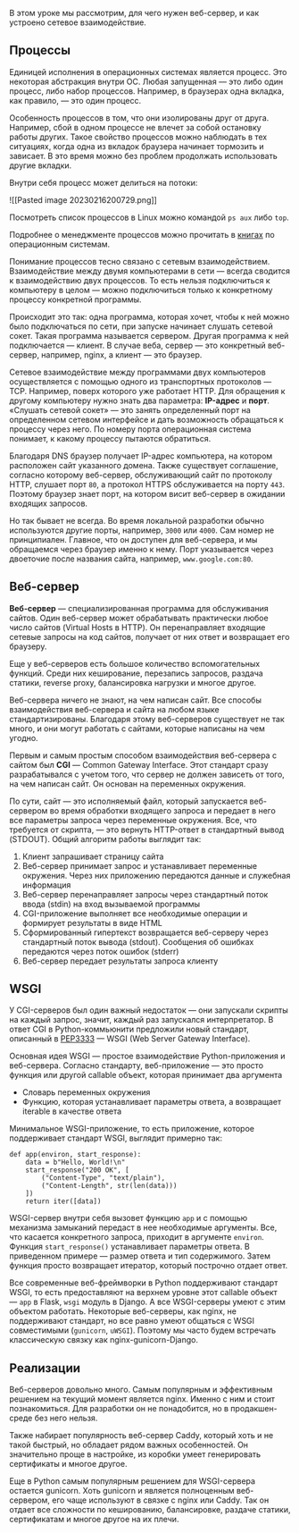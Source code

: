 
В этом уроке мы рассмотрим, для чего нужен веб-сервер, и как устроено сетевое взаимодействие.

## Процессы

Единицей исполнения в операционных системах является процесс. Это некоторая абстракция внутри ОС. Любая запущенная — это либо один процесс, либо набор процессов. Например, в браузерах одна вкладка, как правило, — это один процесс.

Особенность процессов в том, что они изолированы друг от друга. Например, сбой в одном процессе не влечет за собой остановку работы других. Такое свойство процессов можно наблюдать в тех ситуациях, когда одна из вкладок браузера начинает тормозить и зависает. В это время можно без проблем продолжать использовать другие вкладки.

Внутри себя процесс может делиться на потоки:

![[Pasted image 20230216200729.png]]

Посмотреть список процессов в Linux можно командой `ps aux` либо `top`.

Подробнее о менеджменте процессов можно прочитать в [книгах](https://ru.hexlet.io/pages/recommended-books) по операционным системам.

Понимание процессов тесно связано с сетевым взаимодействием. Взаимодействие между двумя компьютерами в сети — всегда сводится к взаимодействию двух процессов. То есть нельзя подключиться к компьютеру в целом — можно подключиться только к конкретному процессу конкретной программы.

Происходит это так: одна программа, которая хочет, чтобы к ней можно было подключаться по сети, при запуске начинает слушать сетевой сокет. Такая программа называется сервером. Другая программа к ней подключается — клиент. В случае веба, сервер — это конкретный веб-сервер, например, nginx, а клиент — это браузер.

Сетевое взаимодействие между программами двух компьютеров осуществляется с помощью одного из транспортных протоколов — TCP. Например, поверх которого уже работает HTTP. Для обращения к другому компьютеру нужно знать два параметра: **IP-адрес** и **порт**. «Слушать сетевой сокет» — это занять определенный порт на определенном сетевом интерфейсе и дать возможность обращаться к процессу через него. По номеру порта операционная система понимает, к какому процессу пытаются обратиться.

Благодаря DNS браузер получает IP-адрес компьютера, на котором расположен сайт указанного домена. Также существует соглашение, согласно которому веб-сервер, обслуживающий сайт по протоколу HTTP, слушает порт `80`, а протокол HTTPS обслуживается на порту `443`. Поэтому браузер знает порт, на котором висит веб-сервер в ожидании входящих запросов.

Но так бывает не всегда. Во время локальной разработки обычно используются другие порты, например, `3000` или `4000`. Сам номер не принципиален. Главное, что он доступен для веб-сервера, и мы обращаемся через браузер именно к нему. Порт указывается через двоеточие после названия сайта, например, `www.google.com:80`.

## Веб-сервер

**Веб-сервер** — специализированная программа для обслуживания сайтов. Один веб-сервер может обрабатывать практически любое число сайтов (Virtual Hosts в HTTP). Он перенаправляет входящие сетевые запросы на код сайтов, получает от них ответ и возвращает его браузеру.

Еще у веб-серверов есть большое количество вспомогательных функций. Среди них кеширование, перезапись запросов, раздача статики, reverse proxy, балансировка нагрузки и многое другое.

Веб-сервера ничего не знают, на чем написан сайт. Все способы взаимодействия веб-сервера и сайта на любом языке стандартизированы. Благодаря этому веб-серверов существует не так много, и они могут работать с сайтами, которые написаны на чем угодно.

Первым и самым простым способом взаимодействия веб-сервера с сайтом был **CGI** — Common Gateway Interface. Этот стандарт сразу разрабатывался с учетом того, что сервер не должен зависеть от того, на чем написан сайт. Он основан на переменных окружения.

По сути, сайт — это исполняемый файл, который запускается веб-сервером во время обработки входящего запроса и передает в него все параметры запроса через переменные окружения. Все, что требуется от скрипта, — это вернуть HTTP-ответ в стандартный вывод (STDOUT). Общий алгоритм работы выглядит так:

1.  Клиент запрашивает страницу сайта
2.  Веб-сервер принимает запрос и устанавливает переменные окружения. Через них приложению передаются данные и служебная информация
3.  Веб-сервер перенаправляет запросы через стандартный поток ввода (stdin) на вход вызываемой программы
4.  CGI-приложение выполняет все необходимые операции и формирует результаты в виде HTML
5.  Сформированный гипертекст возвращается веб-серверу через стандартный поток вывода (stdout). Сообщения об ошибках передаются через поток ошибок (stderr)
6.  Веб-сервер передает результаты запроса клиенту

## WSGI

У CGI-серверов был один важный недостаток — они запускали скрипты на каждый запрос, значит, каждый раз запускался интерпретатор. В ответ CGI в Python-коммьюнити предложили новый стандарт, описанный в [PEP3333](https://peps.python.org/pep-3333/) — WSGI (Web Server Gateway Interface).

Основная идея WSGI — простое взаимодействие Python-приложения и веб-сервера. Согласно стандарту, веб-приложение — это просто функция или другой callable объект, которая принимает два аргумента

-   Словарь переменных окружения
-   Функцию, которая устанавливает параметры ответа, а возвращает iterable в качестве ответа

Минимальное WSGI-приложение, то есть приложение, которое поддерживает стандарт WSGI, выглядит примерно так:

```
def app(environ, start_response):
    data = b"Hello, World!\n"
    start_response("200 OK", [
        ("Content-Type", "text/plain"),
        ("Content-Length", str(len(data)))
    ])
    return iter([data])
```

WSGI-сервер внутри себя вызовет функцию `app` и с помощью механизма замыканий передаст в нее необходимые аргументы. Все, что касается конкретного запроса, приходит в аргументе `environ`. Функция `start_response()` устанавливает параметры ответа. В приведенном примере — размер ответа и тип содержимого. Затем функция просто возвращает итератор, который построчно отдает ответ.

Все современные веб-фреймворки в Python поддерживают стандарт WSGI, то есть предоставляют на верхнем уровне этот callable объект — `app` в Flask, `wsgi` модуль в Django. А все WSGI-серверы умеют с этим объектом работать. Некоторые веб-серверы, как nginx, не поддерживают стандарт, но все равно умеют общаться с WSGI совместимыми (`gunicorn`, `uWSGI`). Поэтому мы часто будем встречать классическую связку как nginx-gunicorn-Django.

## Реализации

Веб-серверов довольно много. Самым популярным и эффективным решением на текущий момент является nginx. Именно с ним и стоит познакомиться. Для разработки он не понадобится, но в продакшен-среде без него нельзя.

Также набирает популярность веб-сервер Caddy, который хоть и не такой быстрый, но обладает рядом важных особенностей. Он значительно проще в настройке, из коробки умеет генерировать сертификаты и многое другое.

Еще в Python самым популярным решением для WSGI-сервера остается gunicorn. Хоть gunicorn и является полноценным веб-сервером, его чаще используют в связке с nginx или Caddy. Так он отдает все сложности по кешированию, балансировке, раздаче статики, сертификатам и многое другое на их плечи.